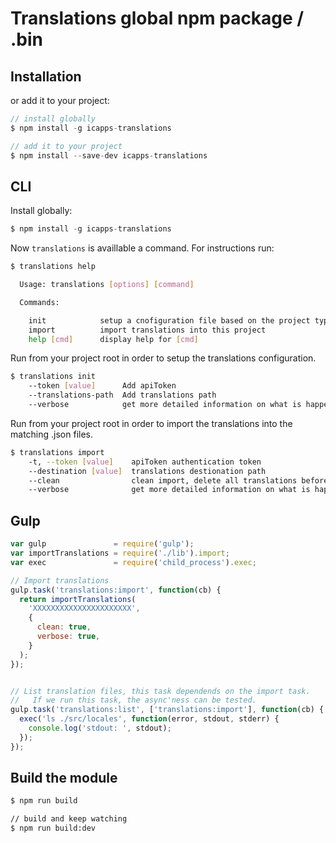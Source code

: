 # Translations global npm package / .bin


## Installation


or add it to your project:

```javascript
// install globally
$ npm install -g icapps-translations

// add it to your project
$ npm install --save-dev icapps-translations
```


## CLI
Install globally:

```javascript
$ npm install -g icapps-translations
```

Now `translations` is availlable a command. For instructions run:

```bash
$ translations help

  Usage: translations [options] [command]

  Commands:

    init            setup a cnofiguration file based on the project type
    import          import translations into this project
    help [cmd]      display help for [cmd]
```

Run from your project root in order to setup the translations configuration.

```bash
$ translations init
    --token [value]      Add apiToken
    --translations-path  Add translations path
    --verbose            get more detailed information on what is happening
```
Run from your project root in order to import the translations into the matching .json files.

```bash
$ translations import
    -t, --token [value]    apiToken authentication token
    --destination [value]  translations destionation path
    --clean                clean import, delete all translations before writing new
    --verbose              get more detailed information on what is happening
```

## Gulp

```javascript
var gulp               = require('gulp');
var importTranslations = require('./lib').import;
var exec               = require('child_process').exec;

// Import translations
gulp.task('translations:import', function(cb) {
  return importTranslations(
    'XXXXXXXXXXXXXXXXXXXXXX',
    {
      clean: true,
      verbose: true,
    }
  );
});


// List translation files, this task dependends on the import task.
//   If we run this task, the async'ness can be tested.
gulp.task('translations:list', ['translations:import'], function(cb) {
  exec('ls ./src/locales', function(error, stdout, stderr) {
    console.log('stdout: ', stdout);
  });
});

```


## Build the module

```bash
$ npm run build

// build and keep watching
$ npm run build:dev
```